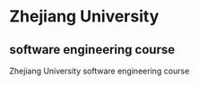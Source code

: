 # Zhejiang University

## software engineering course

Zhejiang University software engineering course

